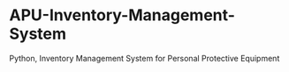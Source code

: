 # APU-Inventory-Management-System
Python, Inventory Management System for Personal Protective Equipment
